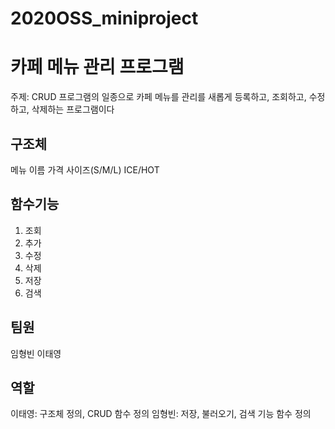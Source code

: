 # 2020OSS_miniproject
**카페 메뉴 관리 프로그램**
==========================
주제: CRUD 프로그램의 일종으로 카페 메뉴를 관리를 새롭게 등록하고, 조회하고, 수정하고, 삭제하는 프로그램이다

## 구조체
 메뉴 이름
 가격
 사이즈(S/M/L)
 ICE/HOT

## 함수기능
  1. 조회
  2. 추가
  3. 수정
  4. 삭제
  5. 저장
  6. 검색

## 팀원
 임형빈
 이태영

## 역할
 이태영: 구조체 정의, CRUD 함수 정의 
 임형빈: 저장, 불러오기, 검색 기능 함수 정의
